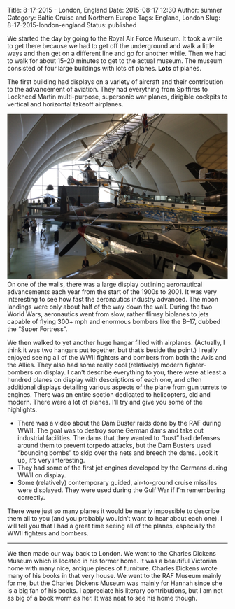 Title: 8-17-2015 - London, England
Date: 2015-08-17 12:30
Author: sumner
Category: Baltic Cruise and Northern Europe
Tags: England, London
Slug: 8-17-2015-london-england
Status: published

We started the day by going to the Royal Air Force Museum. It took a
while to get there because we had to get off the underground and walk a
little ways and then get on a different line and go for another while.
Then we had to walk for about 15–20 minutes to get to the actual museum.
The museum consisted of four large buildings with lots of planes.
**Lots** of planes.

The first building had displays on a variety of aircraft and their
contribution to the advancement of aviation. They had everything from
Spitfires to Lockheed Martin multi-purpose, supersonic war planes,
dirigible cockpits to vertical and horizontal takeoff airplanes.

[![](images/baltic-cruise/london-planes1.jpg)](images/baltic-cruise/london-planes1.jpg)
On one of the walls, there was a large display outlining aeronautical
advancements each year from the start of the 1900s to 2001. It was very
interesting to see how fast the aeronautics industry advanced. The moon
landings were only about half of the way down the wall. During the two
World Wars, aeronautics went from slow, rather flimsy biplanes to jets
capable of flying 300+ mph and enormous bombers like the B–17, dubbed
the “Super Fortress”.

We then walked to yet another huge hangar filled with airplanes.
(Actually, I think it was two hangars put together, but that’s beside
the point.) I really enjoyed seeing all of the WWII fighters and bombers
from both the Axis and the Allies. They also had some really cool
(relatively) modern fighter-bombers on display. I can’t describe
everything to you, there were at least a hundred planes on display with
descriptions of each one, and often additional displays detailing
various aspects of the plane from gun turrets to engines. There was an
entire section dedicated to helicopters, old and modern. There were a
lot of planes. I’ll try and give you some of the highlights.

-   There was a video about the Dam Buster raids done by the RAF during
    WWII. The goal was to destroy some German dams and take out
    industrial facilities. The dams that they wanted to “bust” had
    defenses around them to prevent torpedo attacks, but the Dam Busters
    used “bouncing bombs” to skip over the nets and breech the dams.
    Look it up, it’s very interesting.
-   They had some of the first jet engines developed by the Germans
    during WWII on display.
-   Some (relatively) contemporary guided, air-to-ground cruise missiles
    were displayed. They were used during the Gulf War if I’m
    remembering correctly.

There were just so many planes it would be nearly impossible to describe
them all to you (and you probably wouldn’t want to hear about each one).
I will tell you that I had a great time seeing all of the planes,
especially the WWII fighters and bombers.

------------------------------------------------------------------------

We then made our way back to London. We went to the Charles Dickens
Museum which is located in his former home. It was a beautiful Victorian
home with many nice, antique pieces of furniture. Charles Dickens wrote
many of his books in that very house. We went to the RAF Museum mainly
for me, but the Charles Dickens Museum was mainly for Hannah since she
is a big fan of his books. I appreciate his literary contributions, but
I am not as big of a book worm as her. It was neat to see his home
though.
